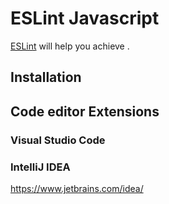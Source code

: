 # ESLint Javascript

[ESLint](https://eslint.org/) will help you achieve .

## Installation


## Code editor Extensions
### Visual Studio Code
### IntelliJ IDEA
https://www.jetbrains.com/idea/



